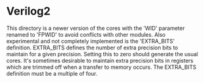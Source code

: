 # Verilog2

This directory is a newer version of the cores with the 'WID' parameter renamed to 'FPWID' to avoid conflicts with other modules.
Also experimental and not completely implemented is the 'EXTRA_BITS' definition. EXTRA_BITS defines the number of extra precision bits to maintain for a given precision. Setting this to zero should generate the usual cores. It's sometimes desirable to maintain extra precision bits in registers which are trimmed off when a transfer to memory occurs. The EXTRA_BITS definition must be a multiple of four.

